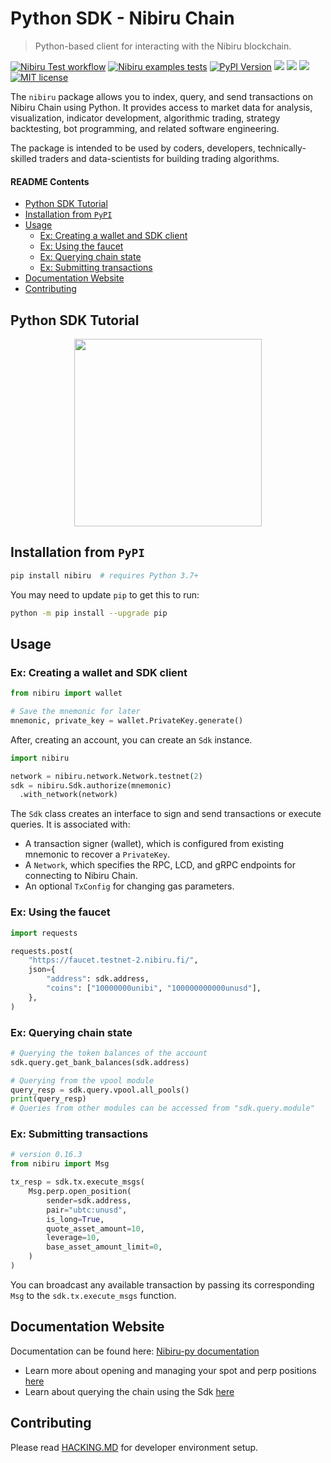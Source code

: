 # Python SDK - Nibiru Chain    <!-- omit in toc -->

> Python-based client for interacting with the Nibiru blockchain.

<!-- Badges -->

[![Nibiru Test workflow][tests-badge]][tests-workflow]
[![Nibiru examples tests][examples-badge]][tests-example]
[![PyPI Version][pypi-image]][pypi-url]
[![][documentation-image]][documentation-url]
[![][discord-badge]][discord-url]
[![][stars-image]][stars-url]
[![MIT license][license-badge]][license-link]

<!-- Badges links -->

<!-- pypi -->
[pypi-image]: https://img.shields.io/pypi/v/nibiru
[pypi-url]: https://pypi.org/project/nibiru/
[stars-image]: https://img.shields.io/github/stars/NibiruChain?style=social
[stars-url]: https://github.com/NibiruChain
[documentation-image]: https://readthedocs.org/projects/nibiru-py/badge/?version=latest
[documentation-url]: https://nibiru-py.readthedocs.io/en/latest/?badge=latest
[discord-badge]: https://dcbadge.vercel.app/api/server/nibirufi?style=flat
[discord-url]: https://discord.gg/nibirufi
[license-badge]: https://img.shields.io/badge/License-MIT-blue.svg
[license-link]: https://github.com/NibiruChain/py-sdk/blob/master/LICENSE
[tests-badge]: https://github.com/NibiruChain/py-sdk/actions/workflows/pytests.yml/badge.svg
[examples-badge]: https://github.com/NibiruChain/py-sdk/actions/workflows/notebooks.yml/badge.svg
[tests-workflow]: https://github.com/NibiruChain/py-sdk/actions/workflows/pytests.yml
[tests-example]: https://github.com/NibiruChain/py-sdk/actions/workflows/notebooks.yml

The `nibiru` package allows you to index, query, and send transactions on Nibiru Chain using Python. It provides access to market data for analysis, visualization, indicator development, algorithmic trading, strategy backtesting, bot programming, and related software engineering.

The package is intended to be used by coders, developers, technically-skilled traders and  data-scientists for building trading algorithms.

#### README Contents

- [Python SDK Tutorial](#python-sdk-tutorial)
- [Installation from `PyPI`](#installation-from-pypi)
- [Usage](#usage)
  - [Ex: Creating a wallet and SDK client](#ex-creating-a-wallet-and-sdk-client)
  - [Ex: Using the faucet](#ex-using-the-faucet)
  - [Ex: Querying chain state](#ex-querying-chain-state)
  - [Ex: Submitting transactions](#ex-submitting-transactions)
- [Documentation Website](#documentation-website)
- [Contributing](#contributing)

## Python SDK Tutorial

<a href="https://colab.research.google.com/github/NibiruChain/py-sdk/blob/master/examples/collab_notebook.ipynb" target="_blank">
<p align="center">
  <img src="https://colab.research.google.com/assets/colab-badge.svg" style="width: 300px;">
</p>
</a>

## Installation from `PyPI`

```bash
pip install nibiru  # requires Python 3.7+
```

You may need to update `pip` to get this to run:

```bash
python -m pip install --upgrade pip
```

## Usage

### Ex: Creating a wallet and SDK client

```python
from nibiru import wallet

# Save the mnemonic for later
mnemonic, private_key = wallet.PrivateKey.generate()
```

After, creating an account, you can create an `Sdk` instance.

```python
import nibiru

network = nibiru.network.Network.testnet(2)
sdk = nibiru.Sdk.authorize(mnemonic)
  .with_network(network)
```

The `Sdk` class creates an interface to sign and send transactions or execute
queries. It is associated with:
- A transaction signer (wallet), which is configured from existing mnemonic to recover a `PrivateKey`.
- A `Network`, which specifies the RPC, LCD, and gRPC endpoints for connecting to Nibiru Chain.
- An optional `TxConfig` for changing gas parameters.

### Ex: Using the faucet

```python
import requests

requests.post(
    "https://faucet.testnet-2.nibiru.fi/",
    json={
        "address": sdk.address,
        "coins": ["10000000unibi", "100000000000unusd"],
    },
)
```

### Ex: Querying chain state

```python
# Querying the token balances of the account
sdk.query.get_bank_balances(sdk.address)

# Querying from the vpool module
query_resp = sdk.query.vpool.all_pools()
print(query_resp)
# Queries from other modules can be accessed from "sdk.query.module"
```

### Ex: Submitting transactions

```python
# version 0.16.3
from nibiru import Msg

tx_resp = sdk.tx.execute_msgs(
    Msg.perp.open_position(
        sender=sdk.address,
        pair="ubtc:unusd",
        is_long=True,
        quote_asset_amount=10,
        leverage=10,
        base_asset_amount_limit=0,
    )
)
```

You can broadcast any available transaction by passing its corresponding `Msg` to the `sdk.tx.execute_msgs` function.

## Documentation Website

Documentation can be found here: [Nibiru-py documentation](https://nibiru-py.readthedocs.io/en/latest/index.html)

- Learn more about opening and managing your spot and perp positions [here](https://nibiru-py.readthedocs.io/en/latest/nibiru.sdks.tx.html#nibiru-sdks-tx-package)
- Learn about querying the chain using the Sdk [here](https://nibiru-py.readthedocs.io/en/latest/nibiru.clients.html#nibiru-clients-package)

## Contributing

Please read [HACKING.MD](HACKING.md) for developer environment setup.
